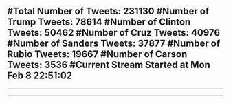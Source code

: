 #Total Number of Tweets: 231130 
#Number of Trump Tweets: 78614
#Number of Clinton Tweets: 50462
#Number of Cruz Tweets: 40976
#Number of Sanders Tweets: 37877
#Number of Rubio Tweets: 19667
#Number of Carson Tweets: 3536
#Current Stream Started at Mon Feb  8 22:51:02
---
---
---
